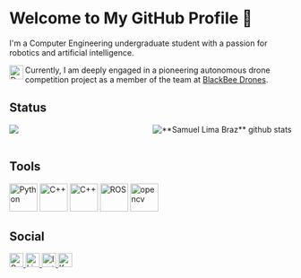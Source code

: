 # Welcome to My GitHub Profile 👋


I'm a Computer Engineering undergraduate student with a passion for robotics and artificial intelligence.

<img align="left" width="25" height="25" src="https://images.emojiterra.com/google/noto-emoji/unicode-15/animated/1f41d.gif" alt="Descrição do GIF">

Currently, I am deeply engaged in a pioneering autonomous drone competition project as a member of the team at [BlackBee Drones](https://blackbeedrones.com/).


## Status
<div style="display: inline_block" align="left">
  <a href="https://github.com/samuellimabraz">
  <img align="center" src="https://github-readme-stats.vercel.app/api/top-langs/?username=samuellimabraz&theme=one_dark_pro&hide_langs_below=1" />
  </a>

  <a href="https://github.com/samuellimabraz">
   <img align="right" src="https://github-readme-stats.vercel.app/api?username=samuellimabraz&show_icons=true&theme=one_dark_pro&line_height=27" alt="**Samuel Lima Braz** github stats"/>
  </a>
</div>
<br>  

## Tools
<div align="left">
  <!-- Ícone do Python -->
  <img src="https://skillicons.dev/icons?i=python&theme=dark" alt="Python" width="50" height="50"/>
  <!-- Ícone do C++ -->
  <img src="https://skillicons.dev/icons?i=cpp&theme=dark" alt="C++" width="50" height="50"/>
  <!-- Ícone do Java -->
  <img src="https://skillicons.dev/icons?i=java&theme=dark" alt="C++" width="50" height="50"/>
  <!-- Ícone do ROS -->
  <img src="https://skillicons.dev/icons?i=ros&theme=dark" alt="ROS" width="50" height="50"/>
  <!-- Ícone do OpenCV -->
  <img src="https://img.icons8.com/color/48/opencv.png" alt="opencv" width="50" height="50"/>
</div>


## Social
<div align="left">
  <a href="mailto:contato.samuellimabraz@gmail.com">
    <img height="25" src="https://img.shields.io/badge/-Gmail-%23333?style=for-the-badge&logo=gmail&logoColor=white" alt="Gmail" target="_blank">
  </a>
  
  <a href="https://www.linkedin.com/in/samuel-lima-braz-7a9a1525b/">
    <img height="25" src="https://img.shields.io/static/v1?message=LinkedIn&logo=linkedin&label=&color=0077B5&logoColor=white&labelColor=&style=for-the-badge" alt="LinkedIn" target="_blank">
  </a>
  
  <a href="https://www.instagram.com/samuellimabraz/" alt="Instagram">
    <img height="25" src="https://img.shields.io/badge/-Instagram-DF0174?style=for-the-badge&labelColor=DF0174&logo=instagram&logoColor=white&link=https://www.instagram.com/samuellimabraz/" alt="Instagram" target="_blank">
  </a>

  <a href="https://www.kaggle.com/samuellimabraz" alt="Kaggle">
    <img height="25" src="https://img.shields.io/badge/-Kaggle-20BEFF?style=for-the-badge&labelColor=20BEFF&logo=kaggle&logoColor=white&link=https://www.kaggle.com/samuellimabraz" alt="Kaggle" target="_blank">
  </a>
</div>



